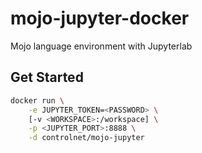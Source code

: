 # mojo-jupyter-docker
Mojo language environment with Jupyterlab

## Get Started
```bash
docker run \
    -e JUPYTER_TOKEN=<PASSWORD> \ 
    [-v <WORKSPACE>:/workspace] \
    -p <JUPYTER_PORT>:8888 \
    -d controlnet/mojo-jupyter
```
